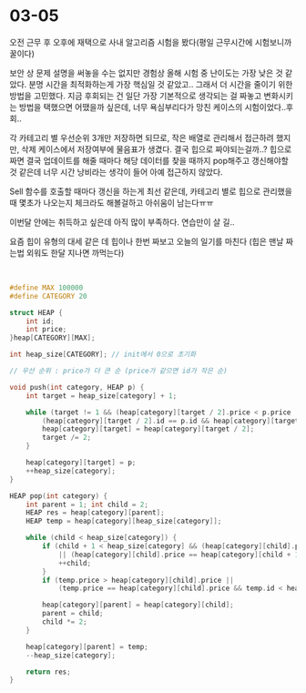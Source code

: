 # 03-05

오전 근무 후 오후에 재택으로 사내 알고리즘 시험을 봤다(평일 근무시간에 시험보니까 꿀이다)

보안 상 문제 설명을 써놓을 수는 없지만 경험상 올해 시험 중 난이도는 가장 낮은 것 같았다. 분명 시간을 최적화하는게 가장 핵심일 것 같았고.. 그래서 더 시간을 줄이기 위한 방법을 고민했다. 지금 후회되는 건 일단 가장 기본적으로 생각되는 걸 짜놓고 변화시키는 방법을 택했으면 어땠을까 싶은데, 너무 욕심부리다가 망친 케이스의 시험이었다..후회..

각 카테고리 별 우선순위 3개만 저장하면 되므로, 작은 배열로 관리해서 접근하려 했지만, 삭제 케이스에서 저장여부에 물음표가 생겼다. 결국 힙으로 짜야되는걸까..? 힙으로 짜면 결국 업데이트를 해줄 때마다 해당 데이터를 찾을 때까지 pop해주고 갱신해야할 것 같은데 너무 시간 낭비라는 생각이 들어 아예 접근하지 않았다.

Sell 함수를 호출할 때마다 갱신을 하는게 최선 같은데, 카테고리 별로 힙으로 관리했을 때 몇초가 나오는지 체크라도 해볼걸하고 아쉬움이 남는다ㅠㅠ

이번달 안에는 취득하고 싶은데 아직 많이 부족하다. 연습만이 살 길..

요즘 힙이 유형의 대세 같은 데 힙이나 한번 짜보고 오늘의 일기를 마친다 (힙은 맨날 짜는법 외워도 한달 지나면 까먹는다)

<br>

```cpp
#define MAX 100000
#define CATEGORY 20

struct HEAP {
	int id;
	int price;
}heap[CATEGORY][MAX];

int heap_size[CATEGORY]; // init에서 0으로 초기화

// 우선 순위 : price가 더 큰 순 (price가 같으면 id가 작은 순)

void push(int category, HEAP p) {
	int target = heap_size[category] + 1;

	while (target != 1 && (heap[category][target / 2].price < p.price ||
		(heap[category][target / 2].id == p.id && heap[category][target / 2].id > p.id))) {
		heap[category][target] = heap[category][target / 2];
		target /= 2;
	}

	heap[category][target] = p;
	++heap_size[category];
}

HEAP pop(int category) {
	int parent = 1; int child = 2;
	HEAP res = heap[category][parent];
	HEAP temp = heap[category][heap_size[category]];

	while (child < heap_size[category]) {
		if (child + 1 < heap_size[category] && (heap[category][child].price < heap[category][child + 1].price
			|| (heap[category][child].price == heap[category][child + 1].price && heap[category][child].id > heap[category][child + 1].id))) {
			++child;
		}
		if (temp.price > heap[category][child].price ||
			(temp.price == heap[category][child].price && temp.id < heap[category][child].id)) break;

		heap[category][parent] = heap[category][child];
		parent = child;
		child *= 2;
	}

	heap[category][parent] = temp;
	--heap_size[category];

	return res;
}
```

